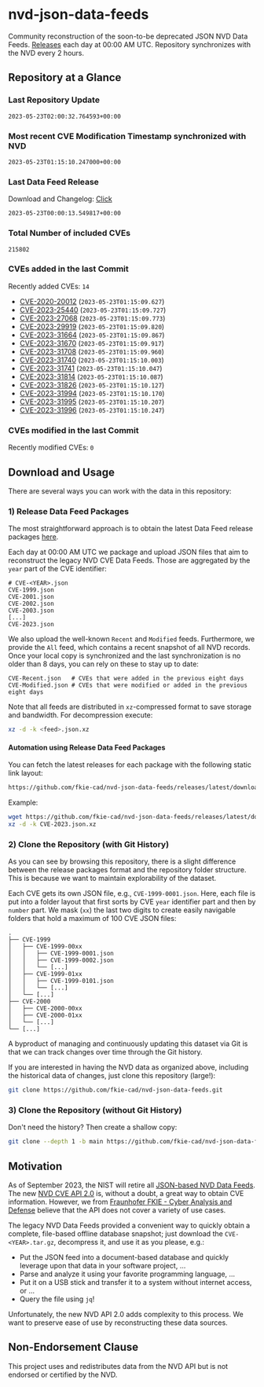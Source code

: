 # nvd-json-data-feeds

Community reconstruction of the soon-to-be deprecated JSON NVD Data Feeds. 
[Releases](https://github.com/fkie-cad/nvd-json-data-feeds/releases/latest) each day at 00:00 AM UTC.
Repository synchronizes with the NVD every 2 hours.

## Repository at a Glance

### Last Repository Update

```plain
2023-05-23T02:00:32.764593+00:00
```

### Most recent CVE Modification Timestamp synchronized with NVD

```plain
2023-05-23T01:15:10.247000+00:00
```

### Last Data Feed Release

Download and Changelog: [Click](https://github.com/fkie-cad/nvd-json-data-feeds/releases/latest)

```plain
2023-05-23T00:00:13.549817+00:00
```

### Total Number of included CVEs

```plain
215802
```

### CVEs added in the last Commit

Recently added CVEs: `14`

* [CVE-2020-20012](CVE-2020/CVE-2020-200xx/CVE-2020-20012.json) (`2023-05-23T01:15:09.627`)
* [CVE-2023-25440](CVE-2023/CVE-2023-254xx/CVE-2023-25440.json) (`2023-05-23T01:15:09.727`)
* [CVE-2023-27068](CVE-2023/CVE-2023-270xx/CVE-2023-27068.json) (`2023-05-23T01:15:09.773`)
* [CVE-2023-29919](CVE-2023/CVE-2023-299xx/CVE-2023-29919.json) (`2023-05-23T01:15:09.820`)
* [CVE-2023-31664](CVE-2023/CVE-2023-316xx/CVE-2023-31664.json) (`2023-05-23T01:15:09.867`)
* [CVE-2023-31670](CVE-2023/CVE-2023-316xx/CVE-2023-31670.json) (`2023-05-23T01:15:09.917`)
* [CVE-2023-31708](CVE-2023/CVE-2023-317xx/CVE-2023-31708.json) (`2023-05-23T01:15:09.960`)
* [CVE-2023-31740](CVE-2023/CVE-2023-317xx/CVE-2023-31740.json) (`2023-05-23T01:15:10.003`)
* [CVE-2023-31741](CVE-2023/CVE-2023-317xx/CVE-2023-31741.json) (`2023-05-23T01:15:10.047`)
* [CVE-2023-31814](CVE-2023/CVE-2023-318xx/CVE-2023-31814.json) (`2023-05-23T01:15:10.087`)
* [CVE-2023-31826](CVE-2023/CVE-2023-318xx/CVE-2023-31826.json) (`2023-05-23T01:15:10.127`)
* [CVE-2023-31994](CVE-2023/CVE-2023-319xx/CVE-2023-31994.json) (`2023-05-23T01:15:10.170`)
* [CVE-2023-31995](CVE-2023/CVE-2023-319xx/CVE-2023-31995.json) (`2023-05-23T01:15:10.207`)
* [CVE-2023-31996](CVE-2023/CVE-2023-319xx/CVE-2023-31996.json) (`2023-05-23T01:15:10.247`)


### CVEs modified in the last Commit

Recently modified CVEs: `0`



## Download and Usage

There are several ways you can work with the data in this repository:

### 1) Release Data Feed Packages

The most straightforward approach is to obtain the latest Data Feed release packages [here](releases/latest).

Each day at 00:00 AM UTC we package and upload JSON files that aim to reconstruct the legacy NVD CVE Data Feeds.
Those are aggregated by the `year` part of the CVE identifier:

```
# CVE-<YEAR>.json
CVE-1999.json
CVE-2001.json
CVE-2002.json
CVE-2003.json
[...]
CVE-2023.json
```

We also upload the well-known `Recent` and `Modified` feeds.
Furthermore, we provide the `All` feed, which contains a recent snapshot of all NVD records.
Once your local copy is synchronized and the last synchronization is no older than 8 days, you can rely on these to stay up to date:

```plain
CVE-Recent.json   # CVEs that were added in the previous eight days
CVE-Modified.json # CVEs that were modified or added in the previous eight days
```

Note that all feeds are distributed in `xz`-compressed format to save storage and bandwidth.
For decompression execute:

```sh
xz -d -k <feed>.json.xz
```


#### Automation using Release Data Feed Packages

You can fetch the latest releases for each package with the following static link layout:

```sh
https://github.com/fkie-cad/nvd-json-data-feeds/releases/latest/download/CVE-<YEAR>.json.xz
```

Example:

```sh
wget https://github.com/fkie-cad/nvd-json-data-feeds/releases/latest/download/CVE-2023.json.xz
xz -d -k CVE-2023.json.xz
```

### 2) Clone the Repository (with Git History)

As you can see by browsing this repository, there is a slight difference between the release packages format and the repository folder structure.
This is because we want to maintain explorability of the dataset.

Each CVE gets its own JSON file, e.g., `CVE-1999-0001.json`.
Here, each file is put into a folder layout that first sorts by CVE `year` identifier part and then by `number` part.
We mask (`xx`) the last two digits to create easily navigable folders that hold a maximum of 100 CVE JSON files:

```plain
.
├── CVE-1999
│   ├── CVE-1999-00xx
│   │   ├── CVE-1999-0001.json
│   │   ├── CVE-1999-0002.json
│   │   └── [...]
│   ├── CVE-1999-01xx
│   │   ├── CVE-1999-0101.json
│   │   └── [...]
│   └── [...]
├── CVE-2000
│   ├── CVE-2000-00xx
│   ├── CVE-2000-01xx
│   └── [...]
└── [...]
```

A byproduct of managing and continuously updating this dataset via Git is that we can track changes over time through the Git history.

If you are interested in having the NVD data as organized above, including the historical data of changes, just clone this repository (large!):

```sh
git clone https://github.com/fkie-cad/nvd-json-data-feeds.git
```

### 3) Clone the Repository (without Git History)

Don't need the history? Then create a shallow copy:

```sh
git clone --depth 1 -b main https://github.com/fkie-cad/nvd-json-data-feeds.git
```

## Motivation

As of September 2023, the NIST will retire all [JSON-based NVD Data Feeds](https://nvd.nist.gov/vuln/data-feeds#divRetirementBanner-1).
The new [NVD CVE API 2.0](https://nvd.nist.gov/developers/vulnerabilities) is, without a doubt, a great way to obtain CVE information.
However, we from [Fraunhofer FKIE - Cyber Analysis and Defense](https://www.fkie.fraunhofer.de/en/departments/cad.html) believe that the API does not cover a variety of use cases.

The legacy NVD Data Feeds provided a convenient way to quickly obtain a complete, file-based offline database snapshot; just download the `CVE-<YEAR>.tar.gz`, decompress it, and use it as you please, e.g.:

* Put the JSON feed into a document-based database and quickly leverage upon that data in your software project, ...
* Parse and analyze it using your favorite programming language, ...
* Put it on a USB stick and transfer it to a system without internet access, or ...
* Query the file using `jq`!

Unfortunately, the new NVD API 2.0 adds complexity to this process.
We want to preserve ease of use by reconstructing these data sources.

## Non-Endorsement Clause

This project uses and redistributes data from the NVD API but is not endorsed or certified by the NVD.